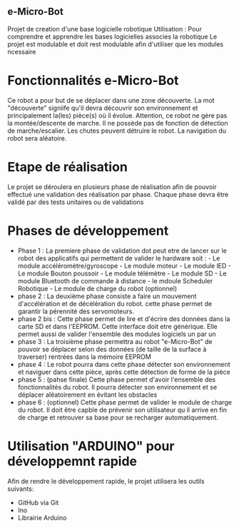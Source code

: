 ## e-Micro-Bot 
Projet de creation d'une base logicielle robotique 
Utilisation : Pour comprendre et apprendre les bases logicielles associes  la robotique
Le projet est modulable et doit rest modulable afin d'utiliser que les modules ncessaire

# Fonctionnalités e-Micro-Bot
Ce robot a pour but de se déplacer dans une zone découverte.
La mot "découverte" signiife qu'il devra découvrir son environnement et principalement
la(les) pièce(s) où il évolue.
Attention, ce robot ne gère pas la montée/descente de marche. Il ne possède pas de fonction de détection de marche/escalier. Les chutes peuvent détruire le robot.
La navigation du robot sera aléatoire.

# Etape de réalisation
Le projet se déroulera en plusieurs phase de réalisation afin de pouvoir effectué une validation des réalisation par phase. Chaque phase devra être validé par des tests unitaires ou de validations

# Phases de développement
- Phase 1 : 
    La premiere phase de validation dot peut etre de lancer sur le robot des applicatifs qui permettent de valider le hardware soit :
        - Le module accéléromètre/gyroscope
        - Le module moteur
        - Le module lED
        - Le module Bouton poussoir
        - Le module télémètre
        - Le module SD
        - Le module Bluetooth de commande à distance
        - le mdoule Scheduler Robotique
        - Le module de charge du robot (optionnel)
- phase 2 : 
    La deuxième phase consiste a faire un mouvement d'accélération et de décélération du robot. cette phase permet de garantir la pérennité des servomoteurs.
- phase 2 bis :
    Cette phase permet de lire et d'écrire des données dans la carte SD et dans l'EEPROM. Cette interface doit etre générique.
    Elle permet aussi de valider l'ensemble des modules logiciels un par un 
- phase 3 : 
    La troisième phase permettra au robot "e-Micro-Bot" de pouvoir se déplacer selon des données (de taille de la surface à traverser) rentrées dans la mémoire EEPROM
- phase 4 : 
    Le robot pourra dans cette phase détecter son environnement et naviguer dans cette pièce, après cette détection de forme de la pièce
- phase 5 : (pahse finale)
    Cette phase permet d'avoir l'ensemble des fonctionnalités du robot. Il pourra détecter son environnement et se déplacer aléatoirement en évitant les obstacles
- phase 6 : (optionnel)
    Cette phase permet de valider le module de charge du robot. Il doit être capble de prévenir son utilisateur qu il arrive en fin de charge et retrouver sa base pour se recharger automatiquement.
    
# Utilisation "ARDUINO" pour développemnt rapide
Afin de rendre le développement rapide, le projet utilisera les outils suivants:
- GitHub via Git
- Ino
- Librairie Arduino